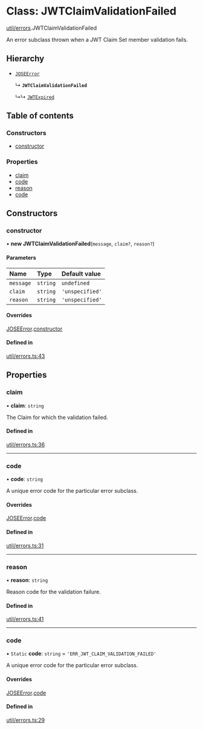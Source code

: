 # Class: JWTClaimValidationFailed

[util/errors](../modules/util_errors.md).JWTClaimValidationFailed

An error subclass thrown when a JWT Claim Set member validation fails.

## Hierarchy

- [`JOSEError`](util_errors.JOSEError.md)

  ↳ **`JWTClaimValidationFailed`**

  ↳↳ [`JWTExpired`](util_errors.JWTExpired.md)

## Table of contents

### Constructors

- [constructor](util_errors.JWTClaimValidationFailed.md#constructor)

### Properties

- [claim](util_errors.JWTClaimValidationFailed.md#claim)
- [code](util_errors.JWTClaimValidationFailed.md#code)
- [reason](util_errors.JWTClaimValidationFailed.md#reason)
- [code](util_errors.JWTClaimValidationFailed.md#code)

## Constructors

### constructor

• **new JWTClaimValidationFailed**(`message`, `claim?`, `reason?`)

#### Parameters

| Name | Type | Default value |
| :------ | :------ | :------ |
| `message` | `string` | `undefined` |
| `claim` | `string` | `'unspecified'` |
| `reason` | `string` | `'unspecified'` |

#### Overrides

[JOSEError](util_errors.JOSEError.md).[constructor](util_errors.JOSEError.md#constructor)

#### Defined in

[util/errors.ts:43](https://github.com/panva/jose/blob/v3.15.0/src/util/errors.ts#L43)

## Properties

### claim

• **claim**: `string`

The Claim for which the validation failed.

#### Defined in

[util/errors.ts:36](https://github.com/panva/jose/blob/v3.15.0/src/util/errors.ts#L36)

___

### code

• **code**: `string`

A unique error code for the particular error subclass.

#### Overrides

[JOSEError](util_errors.JOSEError.md).[code](util_errors.JOSEError.md#code)

#### Defined in

[util/errors.ts:31](https://github.com/panva/jose/blob/v3.15.0/src/util/errors.ts#L31)

___

### reason

• **reason**: `string`

Reason code for the validation failure.

#### Defined in

[util/errors.ts:41](https://github.com/panva/jose/blob/v3.15.0/src/util/errors.ts#L41)

___

### code

▪ `Static` **code**: `string` = `'ERR_JWT_CLAIM_VALIDATION_FAILED'`

A unique error code for the particular error subclass.

#### Overrides

[JOSEError](util_errors.JOSEError.md).[code](util_errors.JOSEError.md#code)

#### Defined in

[util/errors.ts:29](https://github.com/panva/jose/blob/v3.15.0/src/util/errors.ts#L29)
